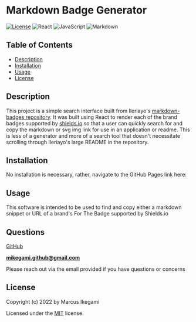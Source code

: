 
# Markdown Badge Generator
[![License](https://img.shields.io/github/license/marcusikegami/markdown-badge-generator)](LICENSE.txt) 
![React](https://img.shields.io/badge/react-%2320232a.svg?style=for-the-badge&logo=react&logoColor=%2361DAFB)
![JavaScript](https://img.shields.io/badge/javascript-%23323330.svg?style=for-the-badge&logo=javascript&logoColor=%23F7DF1E)
![Markdown](https://img.shields.io/badge/markdown-%23000000.svg?style=for-the-badge&logo=markdown&logoColor=white)


## Table of Contents
* [Description](#description)
* [Installation](#installation)
* [Usage](#usage)
* [License](#license)

## Description 

This project is a simple search interface built from Ileriayo's [markdown-badges repository](https://github.com/Ileriayo/markdown-badges). It was built using React to render each of the brand badges supported by [shields.io](https://shields.io/) so that a user can quickly search for and copy the markdown or svg img link for use in an application or readme. This is less of a generator and more of a search tool that doesn't necessitate scrolling through Ileriayo's large README in the repository.

## Installation

No installation is necessary, rather, navigate to the GitHub Pages link here: 

## Usage

This software is intended to be used to find and copy either a markdown snippet or URL of a brand's For The Badge supported by Shields.io

## Questions

[GitHub](https://github.com/marcusikegami)

**mikegami.github@gmail.com**

Please reach out via the email provided if you have questions or concerns

## License

  Copyright (c) 2022 by Marcus Ikegami
  
  Licensed under the [MIT](LICENSE.txt) license.
  
